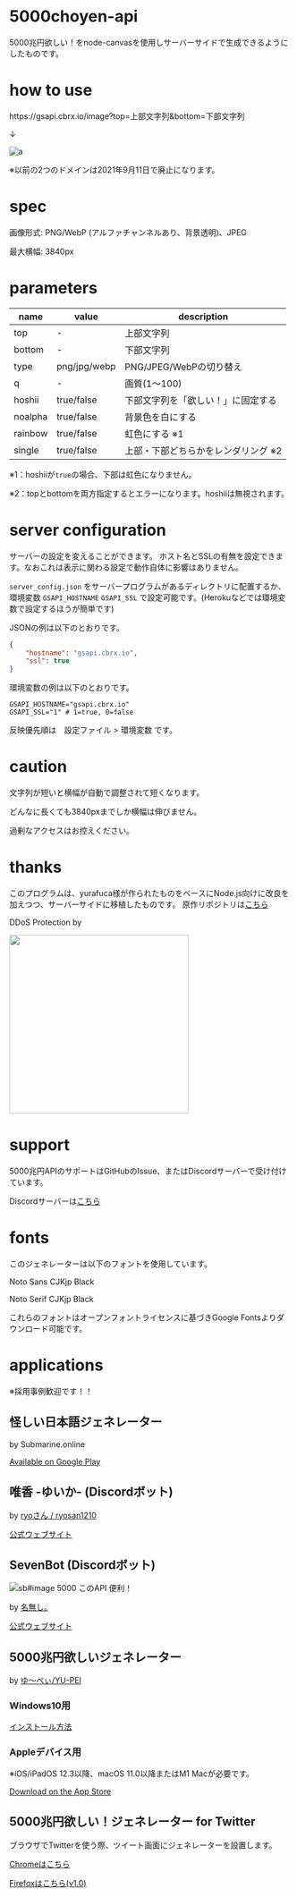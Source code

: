 # 5000choyen-api
5000兆円欲しい！をnode-canvasを使用しサーバーサイドで生成できるようにしたものです。

# how to use

https:\/\/gsapi.cbrx.io/image?top=上部文字列&bottom=下部文字列

↓

![a](https://gsapi.cbrx.io/image?top=上部文字列&bottom=下部文字列)

※以前の2つのドメインは2021年9月11日で廃止になります。

# spec
画像形式: PNG/WebP (アルファチャンネルあり、背景透明)、JPEG

最大横幅: 3840px

# parameters

|name|value|description|
|----|----|----|
|top|-|上部文字列|
|bottom|-|下部文字列|
|type|png/jpg/webp|PNG/JPEG/WebPの切り替え|
|q|-|画質(1～100)|
|hoshii|true/false|下部文字列を「欲しい！」に固定する|
|noalpha|true/false|背景色を白にする|
|rainbow|true/false|虹色にする ※1|
|single|true/false|上部・下部どちらかをレンダリング ※2|

※1：hoshiiが`true`の場合、下部は虹色になりません。

※2：topとbottomを両方指定するとエラーになります。hoshiiは無視されます。

# server configuration
サーバーの設定を変えることができます。
ホスト名とSSLの有無を設定できます。なおこれは表示に関わる設定で動作自体に影響はありません。

`server_config.json` をサーバープログラムがあるディレクトリに配置するか、環境変数 `GSAPI_HOSTNAME` `GSAPI_SSL` で設定可能です。(Herokuなどでは環境変数で設定するほうが簡単です)

JSONの例は以下のとおりです。

```json
{
    "hostname": "gsapi.cbrx.io",
    "ssl": true
}
```

環境変数の例は以下のとおりです。

```
GSAPI_HOSTNAME="gsapi.cbrx.io"
GSAPI_SSL="1" # 1=true, 0=false
```

反映優先順は　設定ファイル > 環境変数 です。

# caution

文字列が短いと横幅が自動で調整されて短くなります。

どんなに長くても3840pxまでしか横幅は伸びません。

過剰なアクセスはお控えください。

# thanks
このプログラムは、yurafuca様が作られたものをベースにNode.js向けに改良を加えつつ、サーバーサイドに移植したものです。
原作リポジトリは[こちら](https://github.com/yurafuca/5000choyen)


DDoS Protection by

<img src="https://cyberrex.rsw.jp/cf-logo-v-rgb.png" width="320">

# support
5000兆円APIのサポートはGitHubのIssue、またはDiscordサーバーで受け付けています。

Discordサーバーは[こちら](https://discord.gg/AWDSYhJHgk)

# fonts
このジェネレーターは以下のフォントを使用しています。

Noto Sans CJKjp Black

Noto Serif CJKjp Black

これらのフォントはオープンフォントライセンスに基づきGoogle Fontsよりダウンロード可能です。

# applications
※採用事例歓迎です！！

## 怪しい日本語ジェネレーター
by Submarine.online

[Available on Google Play](https://play.google.com/store/apps/details?id=com.shenyusoftware.correctjp)

## 唯香 -ゆいか- (Discordボット)
by [ryoさん / ryosan1210](https://twitter.com/ryosan1210_0625)

[公式ウェブサイト](https://yuika.ryosan1210.net/)

## SevenBot (Discordボット)
![`sb#image 5000 このAPI 便利！`](https://imgur.com/ht4mxep.png)

by [名無し｡](https://twitter.com/sevenc_nanashi)

[公式ウェブサイト](https://sevenbot.jp/)

## 5000兆円欲しいジェネレーター
by [ゆ～ぺぃ/YU-PEI](https://twitter.com/nerrog_blog)

### Windows10用

[インストール方法](https://github.com/nerrog/5000choyen-gen#インストール)

### Appleデバイス用

※iOS/iPadOS 12.3以降、macOS 11.0以降またはM1 Macが必要です。

[Download on the App Store](https://apps.apple.com/jp/app/5000%E5%85%86%E5%86%86%E6%AC%B2%E3%81%97%E3%81%84-%E3%82%B8%E3%82%A7%E3%83%8D%E3%83%AC%E3%83%BC%E3%82%BF%E3%83%BC/id1561524482)

## 5000兆円欲しい！ジェネレーター for Twitter 

ブラウザでTwitterを使う際、ツイート画面にジェネレーターを設置します。

[Chromeはこちら](https://chrome.google.com/webstore/detail/5000%E5%85%86%E5%86%86%E6%AC%B2%E3%81%97%E3%81%84%EF%BC%81%E3%82%B8%E3%82%A7%E3%83%8D%E3%83%AC%E3%83%BC%E3%82%BF%E3%83%BC-for-twi/ligkpmbekohamaijpdfgplnkefamiohm)

[Firefoxはこちら(v1.0)](https://cdn.cyberrex.ml/dl/plugin/5000choyen_generator_for_twitter/fx/5000choyen_generator_for_twitter-1.0-an%2Bfx.xpi)

